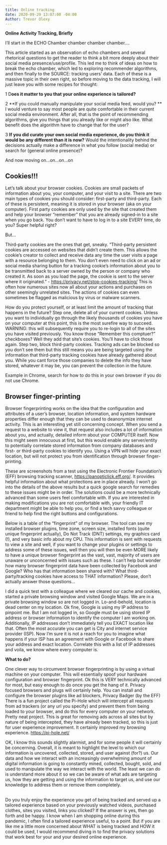 ```yaml
---
title: Online tracking
date: 2020-09-29 13:07:00 -04:00
Author: Trevor Olexy
---
```


**Online Activity Tracking, Briefly**

I’ll start in the ECHO Chamber chamber chamber chamber….


This article started as an observation of echo chambers and several rhetorical questions to get the reader to think a bit more deeply about their social media presence/use/profile. This led me to think of ideas on how to break the echo chamber, which led to exploring recommender algorithms, and then finally to the SOURCE: tracking users’ data. Each of these is a massive topic in their own right, so before moving to the data tracking, I will just leave you with some recipes for thought:

1 D**oes it matter to you that your online experience is tailored?**

2 **If you could manually manipulate your social media feed, would you? **
I would venture to say most people are quite comfortable in their current social media environment. After all, that is the point of recommending algorithms, give you things that you already like or might also like. What benefit does the algorithm have to change that for the user?


3 **If you did curate your own social media experience, do you think it would be any different than it is now?** Would the intentionality behind the decisions actually make a difference in what you follow (social media) or search for (general online presence)?

And now moving on…on…on…on

## Cookies!!!


Let’s talk about your browser cookies. Cookies are small packets of information about you, your computer, and your visit to a site. There are two main types of cookies you should consider: first-party and third-party. Each of these is persistent, meaning it is stored in your browser (aka on your computer).
First party cookies are only used by the site that created them and help your browser “remember” that you are already signed-in to a site when you go back. You don’t want to have to log in to a site EVERY time, do you? Super helpful right?


But…


Third-party cookies are the ones that get, sneaky.  “Third-party persistent cookies are accessed on websites that didn’t create them. This allows the cookie’s creator to collect and receive data any time the user visits a page with a resource belonging to them. You don’t even need to click on an ad or social media sharing button for a tracking cookie’s information about you to be transmitted back to a server owned by the person or company who created it. As soon as you load the page, the cookie is sent to the server where it originated.” - https://privacy.net/stop-cookies-tracking/ This is often how numerous sites now all about your actions and purchases on other seemingly unrelated sites. The actions of cookies can even sometimes be flagged as malicious by virus or malware scanners.


How do you protect yourself, or at least limit the amount of tracking that happens in the future?
Step one, delete all of your current cookies. Unless you want to individually go through the likely thousands of cookies you have on your computer at this point, this is the most surefire way to succeed. WARNING: this will subsequently require you to re-login to all of the sites you have visited previously. You know those “Remember this comptuer?” checkboxes? Well they add that site’s cookies. You’ll have to click those again.
Step two, block third-party cookies. Tracking ads can be blocked so you don’t see them but this still means you are being targeted using the information that third-party tracking cookies have already gathered about you. While you cant force those companies to delete the info they have stored, whatever it may be, you can prevent the collection in the future.

Example in Chrome, search for how to do this in your own browser if you do not use Chrome.

## Browser finger-printing


Browser fingerprinting works on the idea that the configuration and attributes of a user’s browser, location information, and system hardware properties differ enough that they can be used to deanonymize internet activity.
This is an interesting yet still concerning concept. When you send a request to a website to view it, that request also includes a lot of information about you, and actually, detailed inform about your COMPUTER itself.
Now this might seem innocuous at first, but this would enable any server/entity to potentially correlate stored information from company databases and first- or third-party cookies to identify you. Using a VPN will hide your exact location, but will not protect you from identification through browser finger-printing.


These are screenshots from a test using the Electronic  Frontier Foundation’s (EFF) browsing tracking scanner, https://panopticlick.eff.org/. It provides helpful information about what protections are in place already. I won’t go into the details of the above results but a quick google search for remedies to these issues might be in order. The solutions could be a more technically advanced than some users feel comfortable with. If you are interested in making modifications you are not comfortable with, your friendly IT department might be able to help you, or find a tech savvy colleague or friend to help find the right buttons and configurations.

Below is a table of the “fingerprint” of my browser. The tool can see my installed browser plugins, time zone, screen size, installed fonts (quite unique fingerprint actually), Do Not Track (DNT) settings, my graphics card (!), and very basic info about my CPU. This information is sent with requests to view a site and well, if you want to change your plugins or settings to address some of these issues, well then you will then be even MORE likely to have a unique browser fingerprint as the vast, vast, majority of users are unaware or unconcerned with issues such as these. I can’t help but wonder how many browser fingerprint data have been collected by Facebook and Google?  Who has that information been shared with? What third-party/tracking cookies have access to THAT information? Please, don’t actually answer those questions…

I did a quick test with a colleague where we cleared our cache and cookies, started a private browsing window and visited Google Maps. We are in a private browsing window so are not logged in. Lo-and-behold, location is dead center on my location. Ok fine, Google is using my IP address to pinpoint me. But I am not logged in, so Google must be using stored IP address or browser information to identify the computer I am working on. Additionally, IP addresses don’t immediately tell you EXACT location like that. Often the most accurate you can get is City and internet service provider (ISP). Now I’m sure it is not a reach for you to imagine what happens if your ISP has an agreement with Google or Facebook to share your address and exact location. Correlate this with a list of IP addresses and voila, we know where every computer is.

**What to do?**


One clever way to circumvent browser fingerprinting is by using a virtual machine on your computer. This will essentially spoof your hardware configuration and browser fingerprint. Ok this is VERY technically advanced for most, but easy enough to do once you get the hang of it. Privacy focused browsers and plugs will certainly help.
You can install and configure the browser plugins like ad blockers, Privacy Badger (by the EFF)
There is a fun project called the Pi-Hole which will intercept all requests from ad trackers (or any url you specify) and prevent them from being loaded to your browser, and do this for every computer on your network. Pretty neat project. This is great for removing ads across all sites but by nature of being intercepted, they have already been tracked, so this is just for user experience improvement. It certainly improved my browsing experience. https://pi-hole.net/

OK, I know this sounds slightly alarmist, and for some people it will certainly be concerning. Overall, it is meant to highlight the level to which our information is uncovered, collected, stored, and user against (for?) us. Our data and how we interact with an increasingly overwhelming amount of digital information is going to constantly mined, collected, bought, sold, and used to manipulate the way we interact with the world. The least we can do is understand more about it so we can be aware of what ads are targeting us, how they are getting and using the information to target us, and use our knowledge to address them or remove them completely.

\
Do you truly enjoy the experience you get of being tracked and served up a tailored experience based on your previously watched videos, purchased clothes, sites you visited, links you clicked? If the answer is yes, then go forth and be happy. I know when I am shopping online during this pandemic, I often find a tailored experience useful, to a point. But if you are like me a little more concerned about WHAT is being tracked and HOW it could be used, I would recommend diving in to find the privacy solutions that work best for your and your desired online experience.